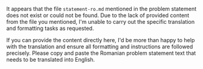It appears that the file `statement-ro.md` mentioned in the problem statement does not exist or could not be found. Due to the lack of provided content from the file you mentioned, I'm unable to carry out the specific translation and formatting tasks as requested.

If you can provide the content directly here, I'd be more than happy to help with the translation and ensure all formatting and instructions are followed precisely. Please copy and paste the Romanian problem statement text that needs to be translated into English.